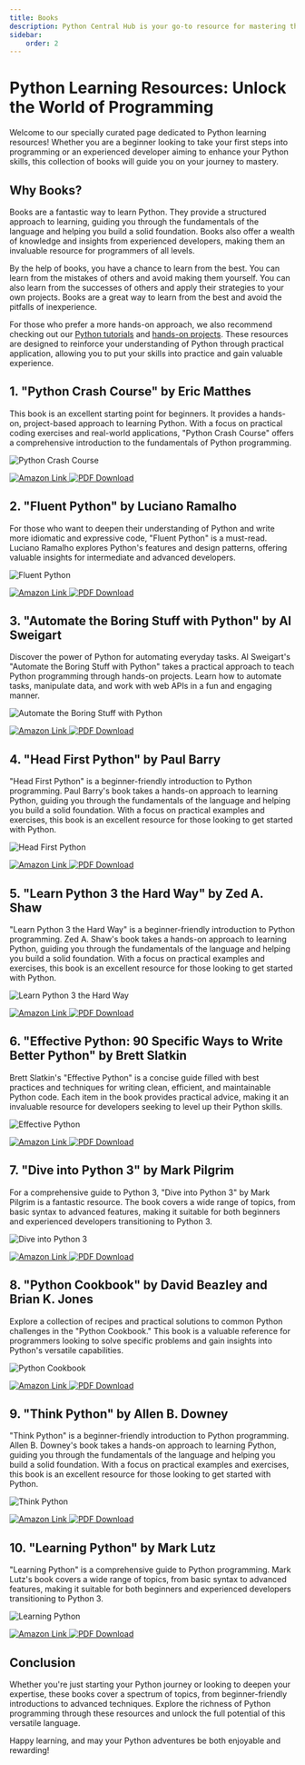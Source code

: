 ```yaml
---
title: Books
description: Python Central Hub is your go-to resource for mastering the Python programming language. Whether you're a beginner taking your first steps into the world of programming or an experienced developer looking to enhance your Python skills, you've come to the right place. There are topics for all levels of experience, from beginner-friendly introductions to advanced techniques. Explore our curated collection of books and discover the richness of Python programming! These are top 10 books for python programming.
sidebar:
    order: 2
---
```


# Python Learning Resources: Unlock the World of Programming

Welcome to our specially curated page dedicated to Python learning resources! Whether you are a beginner looking to take your first steps into programming or an experienced developer aiming to enhance your Python skills, this collection of books will guide you on your journey to mastery.

## Why Books?

Books are a fantastic way to learn Python. They provide a structured approach to learning, guiding you through the fundamentals of the language and helping you build a solid foundation. Books also offer a wealth of knowledge and insights from experienced developers, making them an invaluable resource for programmers of all levels.

By the help of books, you have a chance to learn from the best. You can learn from the mistakes of others and avoid making them yourself. You can also learn from the successes of others and apply their strategies to your own projects. Books are a great way to learn from the best and avoid the pitfalls of inexperience. 

For those who prefer a more hands-on approach, we also recommend checking out our [Python tutorials](/tutorials/introduction) and [hands-on projects](/projects). These resources are designed to reinforce your understanding of Python through practical application, allowing you to put your skills into practice and gain valuable experience.

## 1. "Python Crash Course" by Eric Matthes

This book is an excellent starting point for beginners. It provides a hands-on, project-based approach to learning Python. With a focus on practical coding exercises and real-world applications, "Python Crash Course" offers a comprehensive introduction to the fundamentals of Python programming.

![Python Crash Course](https://m.media-amazon.com/images/I/71sL0Qpd+YL._AC_UF894,1000_QL80_.jpg)

<div class="flex gap-4 justify-center">
  <a href="https://www.amazon.in/Python-Crash-Course-Eric-Matthes/dp/1593279280">
    <img src="https://img.shields.io/badge/Amazon-Link-orange?style=for-the-badge&logo=amazon" alt="Amazon Link">
  </a>
  <a href="https://github.com/Ravikisha/PythonCentralHub/blob/main/books/Python%20Crash%20Course.pdf%20(%20PDFDrive.com%20).pdf">
    <img src="https://img.shields.io/badge/PDF-Download-blue?style=for-the-badge&logo=adobe-acrobat-reader" alt="PDF Download">
  </a>
</div>

## 2. "Fluent Python" by Luciano Ramalho

For those who want to deepen their understanding of Python and write more idiomatic and expressive code, "Fluent Python" is a must-read. Luciano Ramalho explores Python's features and design patterns, offering valuable insights for intermediate and advanced developers.

![Fluent Python](https://m.media-amazon.com/images/I/81OvszBEdhL._AC_UF1000,1000_QL80_.jpg)

<div class="flex gap-4 justify-center">
  <a href="https://www.amazon.in/Fluent-Python-Luciano-Ramalho/dp/1491946008">
    <img src="https://img.shields.io/badge/Amazon-Link-orange?style=for-the-badge&logo=amazon" alt="Amazon Link">
  </a>
  <a href="https://github.com/Ravikisha/PythonCentralHub/blob/main/books/Fluent%20Python.pdf">
    <img src="https://img.shields.io/badge/PDF-Download-blue?style=for-the-badge&logo=adobe-acrobat-reader" alt="PDF Download">
  </a>
</div>

## 3. "Automate the Boring Stuff with Python" by Al Sweigart

Discover the power of Python for automating everyday tasks. Al Sweigart's "Automate the Boring Stuff with Python" takes a practical approach to teach Python programming through hands-on projects. Learn how to automate tasks, manipulate data, and work with web APIs in a fun and engaging manner.

![Automate the Boring Stuff with Python](https://m.media-amazon.com/images/I/915d+qI9NAL._AC_UF1000,1000_QL80_.jpg)

<div class="flex gap-4 justify-center">
  <a href="https://www.amazon.in/Automate-Boring-Stuff-Python-2nd/dp/1593279922">
    <img src="https://img.shields.io/badge/Amazon-Link-orange?style=for-the-badge&logo=amazon" alt="Amazon Link">
  </a>
  <a href="https://github.com/Ravikisha/PythonCentralHub/blob/main/books/Automate%20the%20Boring%20Stuff%20with%20Python.pdf">
    <img src="https://img.shields.io/badge/PDF-Download-blue?style=for-the-badge&logo=adobe-acrobat-reader" alt="PDF Download">
  </a>
</div>

## 4. "Head First Python" by Paul Barry

"Head First Python" is a beginner-friendly introduction to Python programming. Paul Barry's book takes a hands-on approach to learning Python, guiding you through the fundamentals of the language and helping you build a solid foundation. With a focus on practical examples and exercises, this book is an excellent resource for those looking to get started with Python.

![Head First Python](https://m.media-amazon.com/images/I/817ZRa3zxBL._AC_UF1000,1000_QL80_.jpg)

<div class="flex gap-4 justify-center">
  <a href="https://www.amazon.in/Head-First-Python-Paul-Barry/dp/1491919531">
    <img src="https://img.shields.io/badge/Amazon-Link-orange?style=for-the-badge&logo=amazon" alt="Amazon Link">
  </a>
  <a href="https://github.com/Ravikisha/PythonCentralHub/blob/main/books/Head%20First%20Python%20%20A%20Brain-Friendly%20Guide%20(%20PDFDrive.com%20).pdf">
    <img src="https://img.shields.io/badge/PDF-Download-blue?style=for-the-badge&logo=adobe-acrobat-reader" alt="PDF Download">
  </a>
</div>

## 5. "Learn Python 3 the Hard Way" by Zed A. Shaw

"Learn Python 3 the Hard Way" is a beginner-friendly introduction to Python programming. Zed A. Shaw's book takes a hands-on approach to learning Python, guiding you through the fundamentals of the language and helping you build a solid foundation. With a focus on practical examples and exercises, this book is an excellent resource for those looking to get started with Python.

![Learn Python 3 the Hard Way](https://m.media-amazon.com/images/I/711Xj5iKuML._SL1391_.jpg)

<div class="flex gap-4 justify-center">
  <a href="https://www.amazon.in/Learn-Python-3-Hard-Way/dp/9352865103">
    <img src="https://img.shields.io/badge/Amazon-Link-orange?style=for-the-badge&logo=amazon" alt="Amazon Link">
  </a>
  <a href="https://github.com/Ravikisha/PythonCentralHub/blob/main/books/Learn%20Python%203%20the%20Hard%20Way_%20A%20Very%20Simple%20Introduction%20to%20the%20Terrifyingly%20Beautiful%20World%20of%20Computers%20and%20Code%20(%20PDFDrive.com%20).pdf">
    <img src="https://img.shields.io/badge/PDF-Download-blue?style=for-the-badge&logo=adobe-acrobat-reader" alt="PDF Download">
  </a>
</div>

## 6. "Effective Python: 90 Specific Ways to Write Better Python" by Brett Slatkin

Brett Slatkin's "Effective Python" is a concise guide filled with best practices and techniques for writing clean, efficient, and maintainable Python code. Each item in the book provides practical advice, making it an invaluable resource for developers seeking to level up their Python skills.

![Effective Python](https://m.media-amazon.com/images/I/718uudrf+zL._AC_UF1000,1000_QL80_.jpg)

<div class="flex gap-4 justify-center">
  <a href="https://www.amazon.in/Effective-Python-Specific-Software-Development/dp/0134853989">
    <img src="https://img.shields.io/badge/Amazon-Link-orange?style=for-the-badge&logo=amazon" alt="Amazon Link">
  </a>
  <a href="https://github.com/Ravikisha/PythonCentralHub/blob/main/books/Effective-Python.pdf">
    <img src="https://img.shields.io/badge/PDF-Download-blue?style=for-the-badge&logo=adobe-acrobat-reader" alt="PDF Download">
  </a>
</div>

## 7. "Dive into Python 3" by Mark Pilgrim

For a comprehensive guide to Python 3, "Dive into Python 3" by Mark Pilgrim is a fantastic resource. The book covers a wide range of topics, from basic syntax to advanced features, making it suitable for both beginners and experienced developers transitioning to Python 3.

![Dive into Python 3](https://m.media-amazon.com/images/I/61Gic-6egZL._SL1093_.jpg)

<div class="flex gap-4 justify-center">
  <a href="https://www.amazon.in/dp/1430224150/">
    <img src="https://img.shields.io/badge/Amazon-Link-orange?style=for-the-badge&logo=amazon" alt="Amazon Link">
  </a>
  <a href="https://github.com/Ravikisha/PythonCentralHub/blob/main/books/diveintopython3.pdf">
    <img src="https://img.shields.io/badge/PDF-Download-blue?style=for-the-badge&logo=adobe-acrobat-reader" alt="PDF Download">
  </a>
</div>

## 8. "Python Cookbook" by David Beazley and Brian K. Jones

Explore a collection of recipes and practical solutions to common Python challenges in the "Python Cookbook." This book is a valuable reference for programmers looking to solve specific problems and gain insights into Python's versatile capabilities.

![Python Cookbook](https://m.media-amazon.com/images/I/91TnJtD9RfL._AC_UF1000,1000_QL80_.jpg)

<div class="flex gap-4 justify-center">
  <a href="https://www.amazon.in/Python-Cookbook-3e-David-Beazley/dp/1449340377">
    <img src="https://img.shields.io/badge/Amazon-Link-orange?style=for-the-badge&logo=amazon" alt="Amazon Link">
  </a>
  <a href="https://github.com/Ravikisha/PythonCentralHub/blob/main/books/Python_Cookbook_3rd_Edition.pdf">
    <img src="https://img.shields.io/badge/PDF-Download-blue?style=for-the-badge&logo=adobe-acrobat-reader" alt="PDF Download">
  </a>
</div>

## 9. "Think Python" by Allen B. Downey

"Think Python" is a beginner-friendly introduction to Python programming. Allen B. Downey's book takes a hands-on approach to learning Python, guiding you through the fundamentals of the language and helping you build a solid foundation. With a focus on practical examples and exercises, this book is an excellent resource for those looking to get started with Python.

![Think Python](https://m.media-amazon.com/images/I/71ND9kxGLGL._AC_UF894,1000_QL80_.jpg)

<div class="flex gap-4 justify-center">
  <a href="https://www.amazon.in/dp/1491939362/">
    <img src="https://img.shields.io/badge/Amazon-Link-orange?style=for-the-badge&logo=amazon" alt="Amazon Link">
  </a>
  <a href="https://github.com/Ravikisha/PythonCentralHub/blob/main/books/think=python-2nd.pdf">
    <img src="https://img.shields.io/badge/PDF-Download-blue?style=for-the-badge&logo=adobe-acrobat-reader" alt="PDF Download">
  </a>
</div>

## 10. "Learning Python" by Mark Lutz

"Learning Python" is a comprehensive guide to Python programming. Mark Lutz's book covers a wide range of topics, from basic syntax to advanced features, making it suitable for both beginners and experienced developers transitioning to Python 3.

![Learning Python](https://m.media-amazon.com/images/I/91RcdlPx1CL._SL1500_.jpg)

<div class="flex gap-4 justify-center">
  <a href="https://www.amazon.in/Learning-Python-5ed-Mark-Lutz/dp/1449355730/">
    <img src="https://img.shields.io/badge/Amazon-Link-orange?style=for-the-badge&logo=amazon" alt="Amazon Link">
  </a>
  <a href="https://github.com/Ravikisha/PythonCentralHub/blob/main/books/learning-python.pdf">
    <img src="https://img.shields.io/badge/PDF-Download-blue?style=for-the-badge&logo=adobe-acrobat-reader" alt="PDF Download">
  </a>
</div>

## Conclusion

Whether you're just starting your Python journey or looking to deepen your expertise, these books cover a spectrum of topics, from beginner-friendly introductions to advanced techniques. Explore the richness of Python programming through these resources and unlock the full potential of this versatile language.

Happy learning, and may your Python adventures be both enjoyable and rewarding!